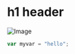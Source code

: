 # h1 header

![Image](https://octodex.github.com/images/yaktocat.png)

```javascript
var myvar = "hello";
```

